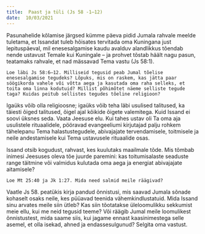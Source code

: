 ```yaml
---
title:  Paast ja tüli (Js 58 -1–12)  
date:  10/03/2021  
---
```


Pasunahelide kõlamise järgsed kümme päeva pidid Jumala rahvale meelde tuletama, et Issandat tuleb hõisates tervitada oma Kuningana just lepituspäeval, mil enesesalgamise kaudu avalduv alandlikkus tõendab nende ustavust Temale kui Kuningale – ja prohvet tõstab häält nagu pasun, teatamaks rahvale, et nad mässavad Tema vastu (Js 58:1).

`Loe läbi Js 58:6–12. Milliseid tegusid peab Jumal tõelise enesesalgamise tegudeks? Lõpuks, mis on raskem, kas jätta paar söögikorda vahele või võtta aega ja kasutada oma raha selleks, et toita oma linna kodutuid? Millist põhimõtet näeme selliste tegude taga? Kuidas peitub sellistes tegudes tõeline religioon?`

Igaüks võib olla religioosne; igaüks võib teha läbi usulised talitused, ka täiesti õiged talitused, õigel ajal kõikide õigete valemitega. Kuid Issand ei soovi üksnes seda. Vaata Jeesuse elu. Kui tahes ustav oli Ta oma aja usulistele rituaalidele, pööravad evangeeliumi kirjutajad palju rohkem tähelepanu Tema halastustegudele, abivajajate tervendamisele, toitmisele ja neile andestamisele kui Tema ustavusele rituaalide osas.

Issand otsib kogudust, rahvast, kes kuulutaks maailmale tõde. Mis tõmbab inimesi Jeesuses oleva tõe juurde paremini: kas toitumisalaste seaduste range täitmine või valmidus kulutada oma aega ja energiat abivajajate aitamisele?

`Loe Mt 25:40 ja Jk 1:27. Mida need salmid meile räägivad?`

Vaatle Js 58. peatükis kirja pandud õnnistusi, mis saavad Jumala sõnade kohaselt osaks neile, kes püüavad teenida vähemkindlustatuid. Mida Issand sinu arvates meile siin ütleb? Kas siin tõotatakse üleloomulikku sekkumist meie ellu, kui me neid tegusid teeme? Või räägib Jumal meile loomulikest õnnistustest, mida saame siis, kui jagame ennast kaasinimestega selle asemel, et olla isekad, ahned ja endassesulgunud? Selgita oma vastust.